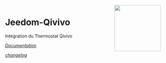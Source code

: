 <img align="right" src="/plugin_info/qivivo_icon.png" width="150">

# Jeedom-Qivivo

Intégration du Thermostat Qivivo

*[Documentation](/docs/fr_FR/index.md)*

*[changelog](/docs/fr_FR/changelog.md)*


